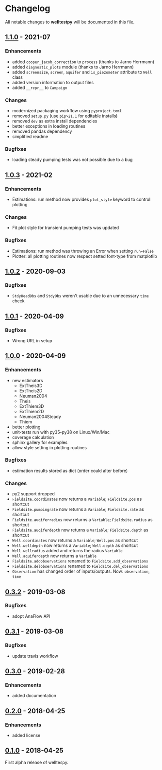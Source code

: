 # Changelog

All notable changes to **welltestpy** will be documented in this file.

## [1.1.0] - 2021-07

### Enhancements
- added `cooper_jacob_correction` to `process` (thanks to Jarno Herrmann)
- added `diagnostic_plots` module (thanks to Jarno Herrmann)
- added `screensize`, `screen`, `aquifer` and `is_piezometer` attribute to `Well` class
- added version information to output files
- added `__repr__` to `Campaign`

### Changes
- modernized packaging workflow using `pyproject.toml`
- removed `setup.py` (use `pip>21.1` for editable installs)
- removed `dev` as extra install dependencies
- better exceptions in loading routines
- removed pandas dependency
- simplified readme

### Bugfixes
- loading steady pumping tests was not possible due to a bug


## [1.0.3] - 2021-02

### Enhancements
- Estimations: run method now provides `plot_style` keyword to control plotting

### Changes
- Fit plot style for transient pumping tests was updated

### Bugfixes
- Estimations: run method was throwing an Error when setting `run=False`
- Plotter: all plotting routines now respect setted font-type from matplotlib


## [1.0.2] - 2020-09-03

### Bugfixes
- `StdyHeadObs` and `StdyObs` weren't usable due to an unnecessary `time` check


## [1.0.1] - 2020-04-09

### Bugfixes
- Wrong URL in setup


## [1.0.0] - 2020-04-09

### Enhancements
- new estimators
  - ExtTheis3D
  - ExtTheis2D
  - Neuman2004
  - Theis
  - ExtThiem3D
  - ExtThiem2D
  - Neuman2004Steady
  - Thiem
- better plotting
- unit-tests run with py35-py38 on Linux/Win/Mac
- coverage calculation
- sphinx gallery for examples
- allow style setting in plotting routines

### Bugfixes
- estimation results stored as dict (order could alter before)

### Changes
- py2 support dropped
- `Fieldsite.coordinates` now returns a `Variable`; `Fieldsite.pos` as shortcut
- `Fieldsite.pumpingrate` now returns a `Variable`; `Fieldsite.rate` as shortcut
- `Fieldsite.auqiferradius` now returns a `Variable`; `Fieldsite.radius` as shortcut
- `Fieldsite.auqiferdepth` now returns a `Variable`; `Fieldsite.depth` as shortcut
- `Well.coordinates` now returns a `Variable`; `Well.pos` as shortcut
- `Well.welldepth` now returns a `Variable`; `Well.depth` as shortcut
- `Well.wellradius` added and returns the radius `Variable`
- `Well.aquiferdepth` now returns a `Variable`
- `Fieldsite.addobservations` renamed to `Fieldsite.add_observations`
- `Fieldsite.delobservations` renamed to `Fieldsite.del_observations`
- `Observation` has changed order of inputs/outputs. Now: `observation`, `time`


## [0.3.2] - 2019-03-08

### Bugfixes
- adopt AnaFlow API


## [0.3.1] - 2019-03-08

### Bugfixes
- update travis workflow


## [0.3.0] - 2019-02-28

### Enhancements
- added documentation


## [0.2.0] - 2018-04-25

### Enhancements
- added license


## [0.1.0] - 2018-04-25

First alpha release of welltespy.

[Unreleased]: https://github.com/GeoStat-Framework/welltestpy/compare/v1.1.0...HEAD
[1.1.0]: https://github.com/GeoStat-Framework/welltestpy/compare/v1.0.3...v1.1.0
[1.0.3]: https://github.com/GeoStat-Framework/welltestpy/compare/v1.0.2...v1.0.3
[1.0.2]: https://github.com/GeoStat-Framework/welltestpy/compare/v1.0.1...v1.0.2
[1.0.1]: https://github.com/GeoStat-Framework/welltestpy/compare/v1.0.0...v1.0.1
[1.0.0]: https://github.com/GeoStat-Framework/welltestpy/compare/v0.3.2...v1.0.0
[0.3.2]: https://github.com/GeoStat-Framework/welltestpy/compare/v0.3.1...v0.3.2
[0.3.1]: https://github.com/GeoStat-Framework/welltestpy/compare/v0.3.0...v0.3.1
[0.3.0]: https://github.com/GeoStat-Framework/welltestpy/compare/v0.2...v0.3.0
[0.2.0]: https://github.com/GeoStat-Framework/welltestpy/compare/v0.1...v0.2
[0.1.0]: https://github.com/GeoStat-Framework/welltestpy/releases/tag/v0.1
